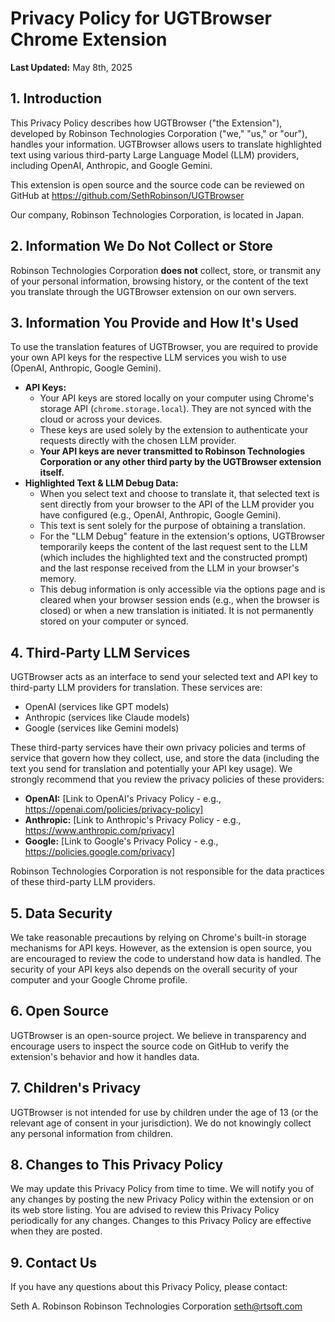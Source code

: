 # Privacy Policy for UGTBrowser Chrome Extension

**Last Updated:** May 8th, 2025

## 1. Introduction

This Privacy Policy describes how UGTBrowser ("the Extension"), developed by Robinson Technologies Corporation ("we," "us," or "our"), handles your information. UGTBrowser allows users to translate highlighted text using various third-party Large Language Model (LLM) providers, including OpenAI, Anthropic, and Google Gemini.

This extension is open source and the source code can be reviewed on GitHub at https://github.com/SethRobinson/UGTBrowser

Our company, Robinson Technologies Corporation, is located in Japan.

## 2. Information We Do Not Collect or Store

Robinson Technologies Corporation **does not** collect, store, or transmit any of your personal information, browsing history, or the content of the text you translate through the UGTBrowser extension on our own servers.

## 3. Information You Provide and How It's Used

To use the translation features of UGTBrowser, you are required to provide your own API keys for the respective LLM services you wish to use (OpenAI, Anthropic, Google Gemini).

*   **API Keys:**
    *   Your API keys are stored locally on your computer using Chrome's storage API (`chrome.storage.local`). They are not synced with the cloud or across your devices.
    *   These keys are used solely by the extension to authenticate your requests directly with the chosen LLM provider.
    *   **Your API keys are never transmitted to Robinson Technologies Corporation or any other third party by the UGTBrowser extension itself.**
*   **Highlighted Text & LLM Debug Data:**
    *   When you select text and choose to translate it, that selected text is sent directly from your browser to the API of the LLM provider you have configured (e.g., OpenAI, Anthropic, Google Gemini).
    *   This text is sent solely for the purpose of obtaining a translation.
    *   For the "LLM Debug" feature in the extension's options, UGTBrowser temporarily keeps the content of the last request sent to the LLM (which includes the highlighted text and the constructed prompt) and the last response received from the LLM in your browser's memory.
    *   This debug information is only accessible via the options page and is cleared when your browser session ends (e.g., when the browser is closed) or when a new translation is initiated. It is not permanently stored on your computer or synced.

## 4. Third-Party LLM Services

UGTBrowser acts as an interface to send your selected text and API key to third-party LLM providers for translation. These services are:

*   OpenAI (services like GPT models)
*   Anthropic (services like Claude models)
*   Google (services like Gemini models)

These third-party services have their own privacy policies and terms of service that govern how they collect, use, and store the data (including the text you send for translation and potentially your API key usage). We strongly recommend that you review the privacy policies of these providers:

*   **OpenAI:** [Link to OpenAI's Privacy Policy - e.g., https://openai.com/policies/privacy-policy]
*   **Anthropic:** [Link to Anthropic's Privacy Policy - e.g., https://www.anthropic.com/privacy]
*   **Google:** [Link to Google's Privacy Policy - e.g., https://policies.google.com/privacy]

Robinson Technologies Corporation is not responsible for the data practices of these third-party LLM providers.

## 5. Data Security

We take reasonable precautions by relying on Chrome's built-in storage mechanisms for API keys. However, as the extension is open source, you are encouraged to review the code to understand how data is handled. The security of your API keys also depends on the overall security of your computer and your Google Chrome profile.

## 6. Open Source

UGTBrowser is an open-source project. We believe in transparency and encourage users to inspect the source code on GitHub to verify the extension's behavior and how it handles data.

## 7. Children's Privacy

UGTBrowser is not intended for use by children under the age of 13 (or the relevant age of consent in your jurisdiction). We do not knowingly collect any personal information from children.

## 8. Changes to This Privacy Policy

We may update this Privacy Policy from time to time. We will notify you of any changes by posting the new Privacy Policy within the extension or on its web store listing. You are advised to review this Privacy Policy periodically for any changes. Changes to this Privacy Policy are effective when they are posted.

## 9. Contact Us

If you have any questions about this Privacy Policy, please contact:

Seth A. Robinson
Robinson Technologies Corporation
seth@rtsoft.com

